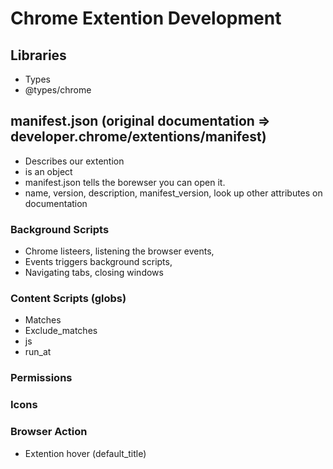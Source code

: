 # Chrome Extention Development

## Libraries
- Types
- @types/chrome
## manifest.json (original documentation => developer.chrome/extentions/manifest)
- Describes our extention 
- is an object 
- manifest.json tells the borewser you can open it.
- name, version, description, manifest_version, look up other attributes on documentation

### Background Scripts 
- Chrome listeers, listening the browser events,
- Events triggers background scripts,
- Navigating tabs, closing windows

### Content Scripts (globs)
- Matches 
- Exclude_matches
- js
- run_at

### Permissions

### Icons
### Browser Action
- Extention hover (default_title)
